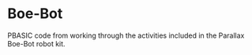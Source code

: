 Boe-Bot
=======

PBASIC code from working through the activities included in the Parallax Boe-Bot robot kit.
